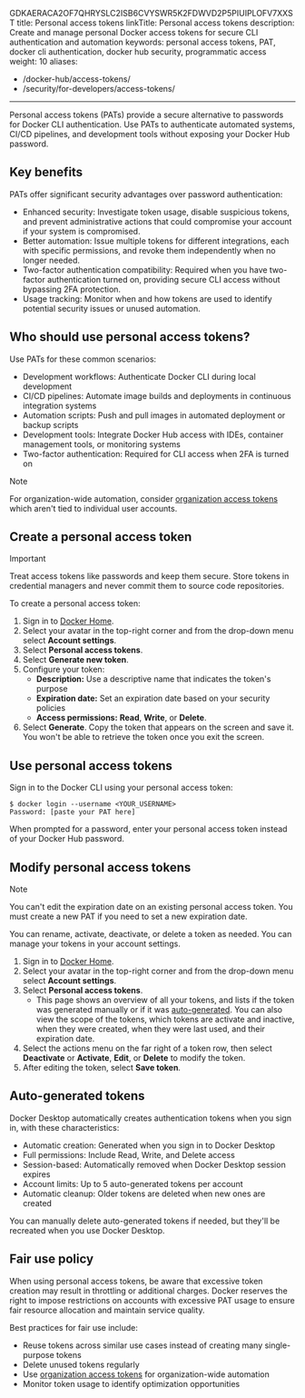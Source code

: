 GDKAERACA2OF7QHRYSLC2ISB6CVYSWR5K2FDWVD2P5PIUIPLOFV7XXST
title: Personal access tokens
linkTitle: Personal access tokens
description: Create and manage personal Docker access tokens for secure CLI authentication and automation
keywords: personal access tokens, PAT, docker cli authentication, docker hub security, programmatic access
weight: 10
aliases:
 - /docker-hub/access-tokens/
 - /security/for-developers/access-tokens/
---

Personal access tokens (PATs) provide a secure alternative to passwords for Docker CLI authentication. Use PATs to authenticate automated systems, CI/CD pipelines, and development tools without exposing your Docker Hub password.

## Key benefits

PATs offer significant security advantages over password authentication:

- Enhanced security: Investigate token usage, disable suspicious tokens, and prevent administrative actions that could compromise your account if your system is compromised.
- Better automation: Issue multiple tokens for different integrations, each with specific permissions, and revoke them independently when no longer needed.
- Two-factor authentication compatibility: Required when you have two-factor authentication turned on, providing secure CLI access without bypassing 2FA protection.
- Usage tracking: Monitor when and how tokens are used to identify potential security issues or unused automation.

## Who should use personal access tokens?

Use PATs for these common scenarios:

- Development workflows: Authenticate Docker CLI during local development
- CI/CD pipelines: Automate image builds and deployments in continuous integration systems
- Automation scripts: Push and pull images in automated deployment or backup scripts
- Development tools: Integrate Docker Hub access with IDEs, container management tools, or monitoring systems
- Two-factor authentication: Required for CLI access when 2FA is turned on

> [!NOTE]
>
> For organization-wide automation, consider [organization access tokens](/manuals/enterprise/security/access-tokens.md) which aren't tied to individual user accounts.

## Create a personal access token

> [!IMPORTANT]
>
> Treat access tokens like passwords and keep them secure. Store tokens in credential managers and never commit them to source code repositories.

To create a personal access token:

1. Sign in to [Docker Home](https://app.docker.com/).
1. Select your avatar in the top-right corner and from the drop-down menu select **Account settings**.
1. Select **Personal access tokens**.
1. Select **Generate new token**.
1. Configure your token:
   - **Description:** Use a descriptive name that indicates the token's purpose
   - **Expiration date:** Set an expiration date based on your security policies
   - **Access permissions:** **Read**, **Write**, or **Delete**.
1. Select **Generate**. Copy the token that appears on the screen and save it. You won't be able to retrieve the token once you exit the screen.

## Use personal access tokens

Sign in to the Docker CLI using your personal access token:

```console
$ docker login --username <YOUR_USERNAME>
Password: [paste your PAT here]
```

When prompted for a password, enter your personal access token instead of your Docker Hub password.

## Modify personal access tokens

> [!NOTE]
>
> You can't edit the expiration date on an existing personal access token. You must create a new PAT if you need to set a new expiration date.

You can rename, activate, deactivate, or delete a token as needed. You can manage your tokens in your account settings.

1. Sign in to [Docker Home](https://app.docker.com/login).
1. Select your avatar in the top-right corner and from the drop-down menu select **Account settings**.
1. Select **Personal access tokens**.
      - This page shows an overview of all your tokens, and lists if the token was generated manually or if it was
   [auto-generated](#auto-generated-tokens). You can also view the scope of the
   tokens, which tokens are activate and inactive, when they were created, when
   they were last used, and their expiration date.
1. Select the actions menu on the far right of a token row, then select **Deactivate** or **Activate**, **Edit**, or **Delete** to modify the token.
1. After editing the token, select **Save token**.

## Auto-generated tokens

Docker Desktop automatically creates authentication tokens when you sign in, with these characteristics:

- Automatic creation: Generated when you sign in to Docker Desktop
- Full permissions: Include Read, Write, and Delete access
- Session-based: Automatically removed when Docker Desktop session expires
- Account limits: Up to 5 auto-generated tokens per account
- Automatic cleanup: Older tokens are deleted when new ones are created

You can manually delete auto-generated tokens if needed, but they'll be recreated when you use Docker Desktop.

## Fair use policy

When using personal access tokens, be aware that excessive token creation may result in throttling or additional charges. Docker reserves the right to impose restrictions on accounts with excessive PAT usage to ensure fair resource allocation and maintain service quality.

Best practices for fair use include:

- Reuse tokens across similar use cases instead of creating many single-purpose tokens
- Delete unused tokens regularly
- Use [organization access tokens](/manuals/enterprise/security/access-tokens.md) for organization-wide automation
- Monitor token usage to identify optimization opportunities

